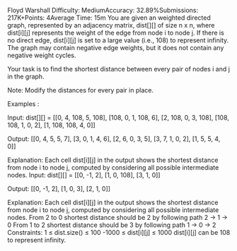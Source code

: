 Floyd Warshall
Difficulty: MediumAccuracy: 32.89%Submissions: 217K+Points: 4Average Time: 15m
You are given an weighted directed graph, represented by an adjacency matrix, dist[][] of size n x n, where dist[i][j] represents the weight of the edge from node i to node j. If there is no direct edge, dist[i][j] is set to a large value (i.e., 108) to represent infinity.
The graph may contain negative edge weights, but it does not contain any negative weight cycles.

Your task is to find the shortest distance between every pair of nodes i and j in the graph.

Note: Modify the distances for every pair in place.

Examples :

Input: dist[][] = [[0, 4, 108, 5, 108], [108, 0, 1, 108, 6], [2, 108, 0, 3, 108], [108, 108, 1, 0, 2], [1, 108, 108, 4, 0]]

Output: [[0, 4, 5, 5, 7], [3, 0, 1, 4, 6], [2, 6, 0, 3, 5], [3, 7, 1, 0, 2], [1, 5, 5, 4, 0]]

Explanation: Each cell dist[i][j] in the output shows the shortest distance from node i to node j, computed by considering all possible intermediate nodes. 
Input: dist[][] = [[0, -1, 2], [1, 0, 108], [3, 1, 0]]

Output: [[0, -1, 2], [1, 0, 3], [2, 1, 0]]

Explanation: Each cell dist[i][j] in the output shows the shortest distance from node i to node j, computed by considering all possible intermediate nodes.
From 2 to 0 shortest distance should be 2 by following path 2 -> 1 -> 0
From 1 to 2 shortest distance should be 3 by following path 1 -> 0 -> 2
Constraints:
1 ≤ dist.size() ≤ 100
-1000 ≤ dist[i][j] ≤ 1000
dist[i][j] can be 108 to represent infinity.
